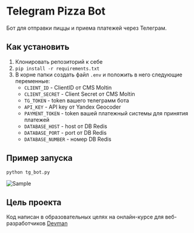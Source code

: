 # Telegram Pizza Bot

Бот для отправки пиццы и приема платежей через Телеграм.

## Как установить

1. Клонировать репозиторий к себе
2. `pip install -r requirements.txt`
3. В корне папки создать файл `.env` и положить в него следующие переменные:
    * `CLIENT_ID` - ClientID от CMS Moltin
    * `CLIENT_SECRET` - Client Secret от CMS Moltin
    * `TG_TOKEN` - token вашего телеграмм бота
    * `API_KEY` - API key от Yandex Geocoder
    * `PAYMENT_TOKEN` - token вашей платежный системы для принятия платежей
    * `DATABASE_HOST` - host от DB Redis
    * `DATABASE_PORT` - port от DB Redis
    * `DATABASE_NUMBER` - номер DB Redis


## Пример запуска

```python tg_bot.py```

![Sample](https://media.giphy.com/media/gflsfushe82IkhcMQ9/giphy.gif)

## Цель проекта

Код написан в образовательных целях на онлайн-курсе для веб-разработчиков [Devman](https://dvmn.org/modules)